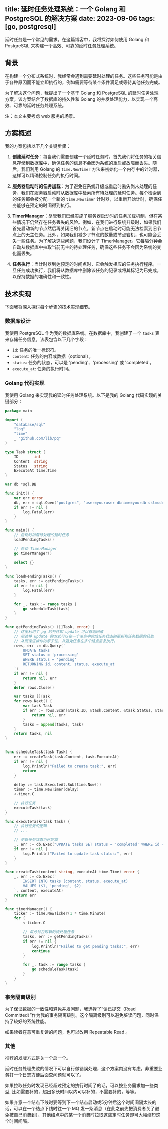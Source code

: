 title: 延时任务处理系统：一个 Golang 和 PostgreSQL 的解决方案
date: 2023-09-06
tags: [go, postgresql]
---

延时任务是一个常见的需求。在这篇博客中，我将探讨如何使用 Golang 和 PostgreSQL 来构建一个高效、可靠的延时任务处理系统。

<!--more-->

## 背景

在构建一个分布式系统时，我经常会遇到需要延时处理的任务。这些任务可能是由于各种原因而不能立即执行的，例如需要等待某个条件满足或等待其他任务完成。

为了解决这个问题，我提出了一个基于 Golang 和 PostgreSQL 的延时任务处理方案。该方案结合了数据库的持久性和 Golang 的并发处理能力，以实现一个高效、可靠的延时任务处理系统。

注：本文主要考虑 web 服务的场景。

## 方案概述

我的方案包括以下几个关键步骤：

1. **创建延时任务**：每当我们需要创建一个延时任务时，首先我们将任务的相关信息存储到数据库中，确保任务的信息不会因为系统的重启或故障而丢失。随后，我们利用 Golang 的 `time.NewTimer` 方法来初始化一个内存中的计时器，这样可以精确控制任务的执行时间。
    
2. **服务器启动时的任务加载**：为了避免在系统升级或重启时丢失尚未处理的任务，我们在服务器启动时从数据库中检索所有待处理的延时任务。每个检索到的任务都会被分配一个新的 `time.NewTimer` 计时器，以重新开始计时，确保任务能够在预定的时间得到执行。
    
3. **TimerManager**：尽管我们已经实施了服务器启动时的任务加载机制，但在某些情况下仍然存在任务丢失的风险。例如，在我们进行系统升级时，如果我们首先启动新的节点然后再关闭旧的节点，新节点在启动时可能无法检索到旧节点上的无主任务。此外，如果我们减少了节点的数量或节点宕机，也可能会丢失一些任务。为了解决这些问题，我们设计了 TimerManager。它每隔分钟会自动从数据库中拉取当前无主的待处理任务，确保这些任务不会因为系统的变化而丢失。
    
4. **任务执行**：当计时器到达预定的时间点时，它会触发相应的任务执行程序。一旦任务成功执行，我们将从数据库中删除该任务的记录或将其标记为已完成，以保持数据的准确性和一致性。

## 技术实现

下面我将深入探讨每个步骤的技术实现细节。

### 数据库设计

我使用 PostgreSQL 作为我的数据库系统。在数据库中，我创建了一个 `tasks` 表来存储任务信息。该表包含以下几个字段：

- `id`: 任务的唯一标识符。
- `content`: 任务的内容或数据（optional）。
- `status`: 任务的状态，可以是 'pending'、'processing' 或 'completed'。
- `execute_at`: 任务的执行时间。

### Golang 代码实现

我使用 Golang 来实现我的延时任务处理系统。以下是我的 Golang 代码实现的关键部分：

```go
package main

import (
	"database/sql"
	"log"
	"time"
	_ "github.com/lib/pq"
)

type Task struct {
	ID       int
	Content  string
	Status   string
	ExecuteAt time.Time
}

var db *sql.DB

func init() {
	var err error
	db, err = sql.Open("postgres", "user=youruser dbname=yourdb sslmode=disable")
	if err != nil {
		log.Fatal(err)
	}
}

func main() {
	// 启动时加载待处理的延时任务
	loadPendingTasks()

	// 启动 TimerManager
	go timerManager()

	select {}
}

func loadPendingTasks() {
	tasks, err := getPendingTasks()
	if err != nil {
		log.Fatal(err)
	}

	for _, task := range tasks {
		go scheduleTask(task)
	}
}

func getPendingTasks() ([]Task, error) {
	// 这里利用了 pg 的特性即 update 可以有返回值
	// 用这种 update 的方式可以在一个事务中完成任务状态的更新和任务数据的获取
	// 从而保证操作的原子性，并避免任务在多个结点重复执行。
	rows, err := db.Query(`
		UPDATE tasks
		SET status = 'processing'
		WHERE status = 'pending'
		RETURNING id, content, status, execute_at
	`)
	if err != nil {
		return nil, err
	}
	defer rows.Close()

	var tasks []Task
	for rows.Next() {
		var task Task
		if err := rows.Scan(&task.ID, &task.Content, &task.Status, &task.ExecuteAt); err != nil {
			return nil, err
		}
		tasks = append(tasks, task)
	}
	return tasks, nil
}


func scheduleTask(task Task) {
	err := createTask(task.Content, task.ExecuteAt)
	if err != nil {
		log.Println("Failed to create task:", err)
		return
	}
	
	delay := task.ExecuteAt.Sub(time.Now())
	timer := time.NewTimer(delay)
	<-timer.C

	// 执行任务
	executeTask(task)
}

func executeTask(task Task) {
	// 执行任务的逻辑
	// ...

	// 更新任务状态为已完成
	_, err := db.Exec("UPDATE tasks SET status = 'completed' WHERE id = $1", task.ID)
	if err != nil {
		log.Println("Failed to update task status:", err)
	}
}

func createTask(content string, executeAt time.Time) error {
	_, err := db.Exec(`
		INSERT INTO tasks (content, status, execute_at)
		VALUES ($1, 'pending', $2)
	`, content, executeAt)
	return err
}

func timerManager() {
	ticker := time.NewTicker(1 * time.Minute)
	for {
		<-ticker.C

		// 每分钟拉取新的待处理任务
		tasks, err := getPendingTasks()
		if err != nil {
			log.Println("Failed to get pending tasks:", err)
			continue
		}

		for _, task := range tasks {
			go scheduleTask(task)
		}
	}
}

```

### 事务隔离级别

为了保证数据的一致性和避免并发问题，我选择了“读已提交（Read Committed）”作为我的事务隔离级别。这个隔离级别可以避免脏读问题，同时保持了较好的系统性能。

如果读者在意可重复读的问题，也可以改用 Repeatable Read 。

### 其他

推荐的发版方式是关一个启一个。

延时任务处理失败的情况下可以自行做错误处理，这个方案内没有考虑。非重要业务打一个日志方便后面查问题就可以了。

如果拉取任务时发现已经超过预定的执行时间了的话，可以按业务需求加一些类型, 比如需要补的，超出多长时间以内可以补的，不需要补的，等等。

如果介意一个结点下线时要等到下一个结点启动或5分钟后这个时间间隔太长的话，可以在一个结点下线时往一个 MQ 发一条消息（在此之前先把消费者关了避免被自己消费到），其他结点中的某一个消费时拉取这些定时任务即可大幅缩短这个时间间隔。



